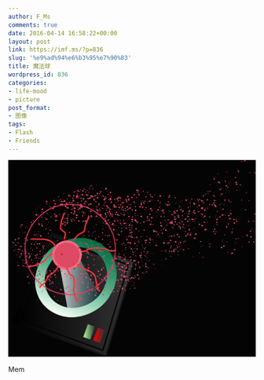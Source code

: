 ```yaml
---
author: F_Ms
comments: true
date: 2016-04-14 16:58:22+00:00
layout: post
link: https://imf.ms/?p=836
slug: '%e9%ad%94%e6%b3%95%e7%90%83'
title: 魔法球
wordpress_id: 836
categories:
- life-mood
- picture
post_format:
- 图像
tags:
- Flash
- Friends
---
```


![random (5)](/img/post/wp/2016/04/random-5.png)


Mem
